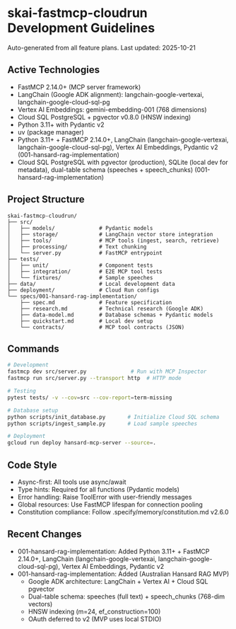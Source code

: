 # skai-fastmcp-cloudrun Development Guidelines

Auto-generated from all feature plans. Last updated: 2025-10-21

## Active Technologies
- FastMCP 2.14.0+ (MCP server framework)
- LangChain (Google ADK alignment): langchain-google-vertexai, langchain-google-cloud-sql-pg
- Vertex AI Embeddings: gemini-embedding-001 (768 dimensions)
- Cloud SQL PostgreSQL + pgvector v0.8.0 (HNSW indexing)
- Python 3.11+ with Pydantic v2
- uv (package manager)
- Python 3.11+ + FastMCP 2.14.0+, LangChain (langchain-google-vertexai, langchain-google-cloud-sql-pg), Vertex AI Embeddings, Pydantic v2 (001-hansard-rag-implementation)
- Cloud SQL PostgreSQL with pgvector (production), SQLite (local dev for metadata), dual-table schema (speeches + speech_chunks) (001-hansard-rag-implementation)

## Project Structure
```
skai-fastmcp-cloudrun/
├── src/
│   ├── models/              # Pydantic models
│   ├── storage/             # LangChain vector store integration
│   ├── tools/               # MCP tools (ingest, search, retrieve)
│   ├── processing/          # Text chunking
│   └── server.py            # FastMCP entrypoint
├── tests/
│   ├── unit/                # Component tests
│   ├── integration/         # E2E MCP tool tests
│   └── fixtures/            # Sample speeches
├── data/                    # Local development data
├── deployment/              # Cloud Run configs
└── specs/001-hansard-rag-implementation/
    ├── spec.md              # Feature specification
    ├── research.md          # Technical research (Google ADK)
    ├── data-model.md        # Database schemas + Pydantic models
    ├── quickstart.md        # Local dev setup
    └── contracts/           # MCP tool contracts (JSON)
```

## Commands
```bash
# Development
fastmcp dev src/server.py              # Run with MCP Inspector
fastmcp run src/server.py --transport http  # HTTP mode

# Testing
pytest tests/ -v --cov=src --cov-report=term-missing

# Database setup
python scripts/init_database.py       # Initialize Cloud SQL schema
python scripts/ingest_sample.py       # Load sample speeches

# Deployment
gcloud run deploy hansard-mcp-server --source=.
```

## Code Style
- Async-first: All tools use async/await
- Type hints: Required for all functions (Pydantic models)
- Error handling: Raise ToolError with user-friendly messages
- Global resources: Use FastMCP lifespan for connection pooling
- Constitution compliance: Follow .specify/memory/constitution.md v2.6.0

## Recent Changes
- 001-hansard-rag-implementation: Added Python 3.11+ + FastMCP 2.14.0+, LangChain (langchain-google-vertexai, langchain-google-cloud-sql-pg), Vertex AI Embeddings, Pydantic v2
- 001-hansard-rag-implementation: Added (Australian Hansard RAG MVP)
  - Google ADK architecture: LangChain + Vertex AI + Cloud SQL pgvector
  - Dual-table schema: speeches (full text) + speech_chunks (768-dim vectors)
  - HNSW indexing (m=24, ef_construction=100)
  - OAuth deferred to v2 (MVP uses local STDIO)

<!-- MANUAL ADDITIONS START -->
<!-- MANUAL ADDITIONS END -->
